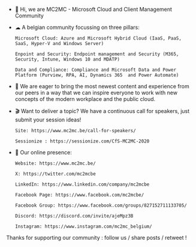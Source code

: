- 👋 Hi, we are MC2MC - Microsoft Cloud and Client Management Community 

- ☁ A belgian community focussing on three pillars: 

      Microsoft Cloud: Azure and Microsoft Hybrid Cloud (IaaS, PaaS, SaaS, Hyper-V and Windows Server)

      Enpoint and Security: Endpoint management and Security (M365, Security, Intune, Windows 10 and MDATP)

      Data and Compliance: Compliance and Microsoft Data and Power Platform (Purview, RPA, AI, Dynamics 365  and Power Automate)

        

- 🌱 We are eager to bring the most newest content and experience from our peers in a way that we can inspire everyone to work with new concepts of the modern workplace and the public cloud.

- 🎬 Want to deliver a topic? We have a continuous call for speakers, just submit your session ideas!

      Site: https://www.mc2mc.be/call-for-speakers/
      
      Sessionize : https://sessionize.com/CfS-MC2MC-2020 

- 🚀 Our online presence:

      Website: https://www.mc2mc.be/
      
      X: https://twitter.com/mc2mcbe
      
      LinkedIn: https://www.linkedin.com/company/mc2mcbe
      
      Facebook Page: https://www.facebook.com/mc2mcbe/
      
      Facebook Group: https://www.facebook.com/groups/827152711133705/

      Discord: https://discord.com/invite/ajeMpz3B
     
      Instagram: https://www.instagram.com/mc2mc_belgium/

Thanks for supporting our community : follow us / share posts / retweet !

<!---
mc2mc/mc2mc is a ✨ special ✨ repository because its `README.md` (this file) appears on your GitHub profile.
You can click the Preview link to take a look at your changes.
--->
